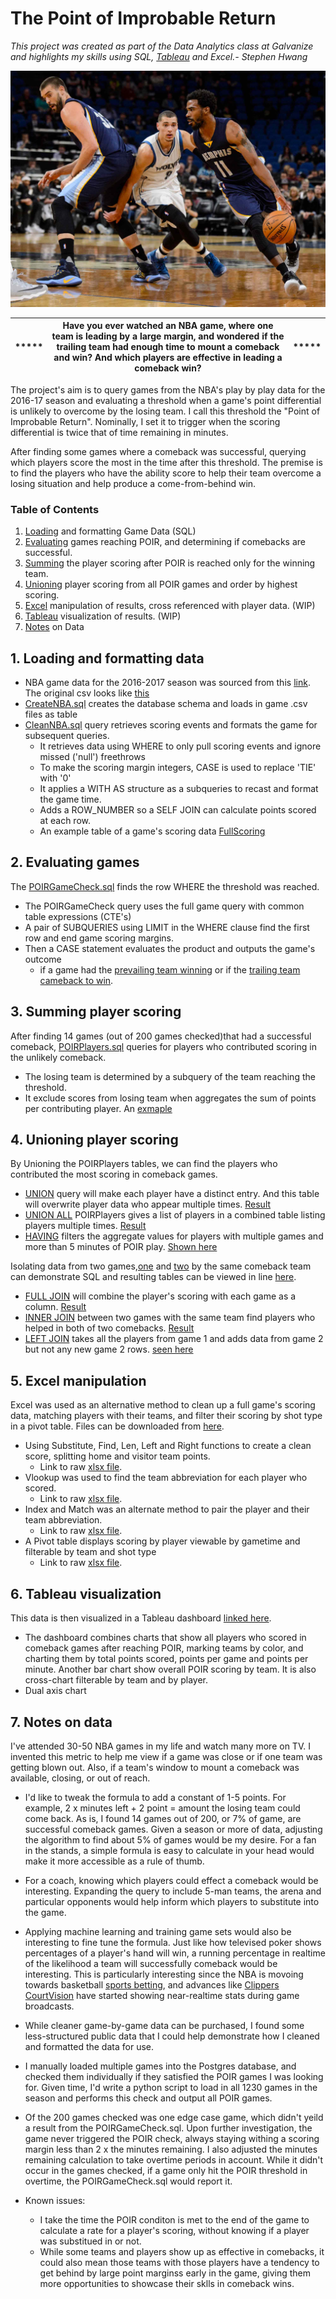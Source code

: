 # The Point of Improbable Return
*This project was created as part of the Data Analytics class at Galvanize and highlights my skills using SQL, [Tableau](https://public.tableau.com/profile/stephen.hwang#!/vizhome/PointofImprobableReturn/PointofImprobableReturnDashboard) and Excel.- Stephen Hwang*

![POIRimage1](https://github.com/stvhwang/nba2016-17/blob/master/mike-conley-marc-gasol-pick.jpg "Marc Gasol and Mike Conley, players who led the Memphis Grizzles to multiple come-from-behind wins.")
             
| ***** | Have you ever watched an NBA game, where one team is leading by a large margin, and wondered if the trailing team had enough time to mount a comeback and win?  And which players are effective in leading a comeback win? | ***** | 
| --- | ---      | --- |


The project's aim is to query games from the NBA's play by play data for the 2016-17 season and evaluating a threshold when a game's point differential is unlikely to overcome by the losing team. I call this threshold the "Point of Improbable Return". Nominally, I set it to trigger when the scoring differential is twice that of time remaining in minutes.

After finding some games where a comeback was successful, querying which players score the most in the time after this threshold. The premise is to find the players who have the ability score to help their team overcome a losing situation and help produce a come-from-behind win.
### Table of Contents
1. [Loading](#1-loading-and-formatting-data) and formatting Game Data (SQL)
2. [Evaluating](#2-evaluating-games) games reaching POIR, and determining if comebacks are successful.
3. [Summing](#3-summing-player-scoring) the player scoring after POIR is reached only for the winning team.
4. [Unioning](#4-unioning-player-scoring) player scoring from all POIR games and order by highest scoring.
5. [Excel](#5-excel-manipulation) manipulation of results, cross referenced with player data. (WIP)
6. [Tableau](#6-tableau-visualization) visualization of results. (WIP)
7. [Notes](#7-notes-on-data) on Data

## 1. Loading and formatting data
* NBA game data for the 2016-2017 season was sourced from this [link](https://drive.google.com/file/d/0B5QcyddjOpKOODZjZ0FJU3JSakU/view).  The original csv looks like [this](https://raw.githubusercontent.com/stvhwang/nba2016-17/master/CleanNBA/0021600001.csv)
* [CreateNBA.sql](https://github.com/stvhwang/nba2016-17/blob/master/CleanNBA/CreateNBA.sql) creates the database schema and loads in game .csv files as table
* [CleanNBA.sql](https://github.com/stvhwang/nba2016-17/blob/master/CleanNBA/CleanNBA.sql) query retrieves scoring events and formats the game for subsequent queries.
  * It retrieves data using WHERE to only pull scoring events and ignore missed ('null') freethrows
  * To make the scoring margin integers, CASE is used to replace 'TIE' with '0'
  * It applies a WITH AS structure as a subqueries to recast and format the game time.
  * Adds a ROW_NUMBER so a SELF JOIN can calculate points scored at each row.
  * An example table of a game's scoring data [FullScoring](https://github.com/stvhwang/nba2016-17/blob/master/CleanNBA/FullScoring_game0021600001.csv)

## 2. Evaluating games
The [POIRGameCheck.sql](https://github.com/stvhwang/nba2016-17/blob/master/POIRGameCheck/POIRGameCheck.sql) finds the row WHERE the threshold was reached.
  * The POIRGameCheck query uses the full game query with common table expressions (CTE's)
  * A pair of SUBQUERIES using LIMIT in the WHERE clause find the first row and end game scoring margins.
  * Then a CASE statement evaluates the product and outputs the game's outcome
     * if a game had the [prevailing team winning](https://github.com/stvhwang/nba2016-17/blob/master/POIRGameCheck/POIRGameCheck-game0021600001.csv) or if the [trailing team cameback to win](https://github.com/stvhwang/nba2016-17/blob/master/POIRGameCheck/POIRGameCheck-game0021600009.csv).

## 3. Summing player scoring
After finding 14 games (out of 200 games checked)that had a successful comeback, [POIRPlayers.sql](https://github.com/stvhwang/nba2016-17/blob/master/POIRPlayers/POIRPlayers.sql) queries for players who contributed scoring in the unlikely comeback.
  * The losing team is determined by a subquery of the team reaching the threshold.
  * It exclude scores from losing team when aggregates the sum of points per contributing player. An [exmaple](https://github.com/stvhwang/nba2016-17/blob/master/POIRPlayers/POIRPlayers_game0021600009.csv)

## 4. Unioning player scoring
By Unioning the POIRPlayers tables, we can find the players who contributed the most scoring in comeback games.
  * [UNION](https://github.com/stvhwang/nba2016-17/blob/master/Joins/POIRUnion.sql) query will make each player have a distinct entry. And this table will overwrite player data who appear multiple times. [Result](https://github.com/stvhwang/nba2016-17/blob/master/Joins/POIRUnion.csv)
  * [UNION ALL](https://github.com/stvhwang/nba2016-17/blob/master/Joins/POIRUnionAll.sql) POIRPlayers gives a list of players in a combined table listing players multiple times. [Result](https://github.com/stvhwang/nba2016-17/blob/master/Joins/POIRUnionAll.csv)
  * [HAVING](https://github.com/stvhwang/nba2016-17/blob/master/Joins/POIRUnionGames.sql) filters the aggregate values for players with multiple games and more than 5 minutes of POIR play. [Shown here](https://github.com/stvhwang/nba2016-17/blob/master/Joins/POIRUnionGames.csv)
  
Isolating data from two games,[one](https://github.com/stvhwang/nba2016-17/blob/master/Joins/POIRPlayers_Game1.csv) and [two](https://github.com/stvhwang/nba2016-17/blob/master/Joins/POIRPlayers_Game2.csv) by the same comeback team can demonstrate
SQL and resulting tables can be viewed in line [here](https://github.com/stvhwang/nba2016-17/blob/master/Joins/README.md).
  * [FULL JOIN](https://github.com/stvhwang/nba2016-17/blob/master/Joins/POIRPlayers_FullOuterJoin.sql) will combine the player's scoring with each game as a column. [Result](https://github.com/stvhwang/nba2016-17/blob/master/Joins/POIRPlayers_FullOuterJoin.csv)
  * [INNER JOIN](https://github.com/stvhwang/nba2016-17/blob/master/Joins/POIRPlayers_InnerJoin.sql) between two games with the same team find players who helped in both of two comebacks. [Result](https://github.com/stvhwang/nba2016-17/blob/master/Joins/POIRPlayers_InnerJoin.csv)
  * [LEFT JOIN](https://github.com/stvhwang/nba2016-17/blob/master/Joins/POIRPlayers_LeftJoin.sql) takes all the players from game 1 and adds data from game 2 but not any new game 2 rows. [seen here](https://github.com/stvhwang/nba2016-17/blob/master/Joins/POIRPlayers_LeftJoin.csv)

## 5. Excel manipulation
Excel was used as an alternative method to clean up a full game's scoring data, matching players with their teams, and filter their scoring by shot type in a pivot table. Files can be downloaded from [here](https://github.com/stvhwang/nba2016-17/tree/master/Excel).
  * Using Substitute, Find, Len, Left and Right functions to create a clean score, splitting home and visitor team points.
    * Link to raw [xlsx file](https://github.com/stvhwang/nba2016-17/blob/master/Excel/FullPoints_game0026100001_CleanScore.xlsx?raw=true).
  * Vlookup was used to find the team abbreviation for each player who scored.
     * Link to raw [xlsx file](https://github.com/stvhwang/nba2016-17/blob/master/Excel/FullPoints_game0026100001_Vlookup.xlsx?raw=true).
  * Index and Match was an alternate method to pair the player and their team abbreviation.
     * Link to raw [xlsx file](https://github.com/stvhwang/nba2016-17/blob/master/Excel/FullPoints_game0026100001_IndexMatch.xlsx?raw=true).
  * A Pivot table displays scoring by player viewable by gametime and filterable by team and shot type
    * Link to raw [xlsx file](https://github.com/stvhwang/nba2016-17/blob/master/Excel/FullPoints_game0026100001_PivotTable.xlsx?raw=true).

## 6. Tableau visualization
This data is then visualized in a Tableau dashboard [linked here](https://public.tableau.com/profile/stephen.hwang#!/vizhome/PointofImprobableReturn/PointofImprobableReturnDashboard).
  * The dashboard combines charts that show all players who scored in comeback games after reaching POIR, marking teams by color, and charting them by total points scored, points per game and points per minute. Another bar chart show overall POIR scoring by team. It is also cross-chart filterable by team and by player.
  * Dual axis chart

## 7. Notes on data
I've attended 30-50 NBA games in my life and watch many more on TV. I invented this metric to help me view if a game was close or if one team was getting blown out. Also, if a team's window to mount a comeback was available, closing, or out of reach.

* I'd like to tweak the formula to add a constant of 1-5 points. For example, 2 x minutes left + 2 point = amount the losing team could come back. As is, I found 14 games out of 200, or 7% of game, are successful comeback games. Given a season or more of data, adjusting the algorithm to find about 5% of games would be my desire. For a fan in the stands, a simple formula is easy to calculate in your head would make it more accessible as a rule of thumb.

* For a coach, knowing which players could effect a comeback would be interesting. Expanding the query to include 5-man teams, the arena and particular opponents would help inform which players to substitute into the game.

* Applying machine learning and training game sets would also be interesting to fine tune the formula. Just like how televised poker shows percentages of a player's hand will win, a running percentage in realtime of the likelihood a team will successfully comeback would be interesting. This is particularly interesting since the NBA is movoing towards basketball [sports betting](http://www.espn.com/chalk/story/_/id/24248120/gambling-need-know-nba-sports-betting-partnership), and advances like [Clippers CourtVision](https://www.clipperscourtvision.com) have started showing near-realtime stats during game broadcasts.

* While cleaner game-by-game data can be purchased, I found some less-structured public data that I could help demonstrate how I cleaned and formatted the data for use.

* I manually loaded multiple games into the Postgres database, and checked them individually if they satisfied the POIR games I was looking for. Given time, I'd write a python script to load in all 1230 games in the season and performs this check and output all POIR games.

* Of the 200 games checked was one edge case game, which didn't yeild a result from the POIRGameCheck.sql.  Upon further investigation, the game never triggered the POIR check, always staying withing a scoring margin less than 2 x the minutes remaining. I also adjusted the minutes remaining calculation to take overtime periods in account. While it didn't occur in the games checked, if a game only hit the POIR threshold in overtime, the POIRGameCheck.sql would report it.

* Known issues: 
  * I take the time the POIR conditon is met to the end of the game to calculate a rate for a player's scoring, without knowing if a player was substitued in or not.
  * While some teams and players show up as effective in comebacks, it could also mean those teams with those players have a tendency to get behind by large point marginss early in the game, giving them more opportunities to showcase their sklls in comeback wins.
